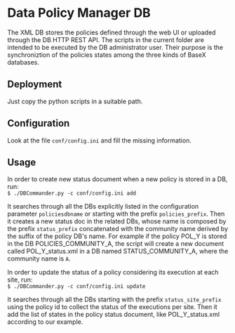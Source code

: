 # Data Policy Manager DB #

The XML DB stores the policies defined through the web UI or uploaded through the DB HTTP REST API.
The scripts in the current folder are intended to be executed by the DB administrator user.
Their purpose is the synchroniztion of the policies states among the three kinds of BaseX databases.

## Deployment ##

Just copy the python scripts in a suitable path.

## Configuration ##

Look at the file `conf/config.ini` and fill the missing information.

## Usage ##

In order to create new status document when a new policy is stored in a DB, run:  
```$ ./DBCommander.py -c conf/config.ini add```  

It searches through all the DBs explicitly listed in the configuration parameter `policiesdbname` or starting with the prefix `policies_prefix`.
Then it creates a new status doc in the related DBs, whose name is composed by the prefix `status_prefix` concatenated with the community name derived by the suffix of the policy DB's name.
For example if the policy POL_Y is stored in the DB POLICIES_COMMUNITY_A, the script will create a new document called POL_Y_status.xml in a DB named STATUS_COMMUNITY_A, where the community name is `A`.

In order to update the status of a policy considering its execution at each site, run:  
```$ ./DBCommander.py -c conf/config.ini update```  

It searches through all the DBs starting with the prefix `status_site_prefix` using the policy id to collect the status of the executions per site.
Then it add the list of states in the policy status document, like POL_Y_status.xml according to our example.
